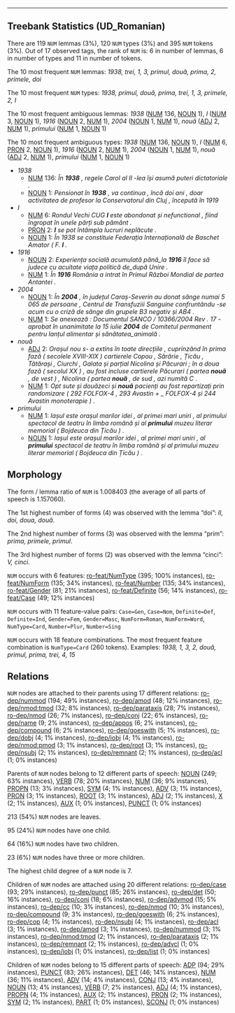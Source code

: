 

--------------------------------------------------------------------------------

## Treebank Statistics (UD_Romanian)

There are 119 `NUM` lemmas (3%), 120 `NUM` types (3%) and 395 `NUM` tokens (3%).
Out of 17 observed tags, the rank of `NUM` is: 6 in number of lemmas, 6 in number of types and 11 in number of tokens.

The 10 most frequent `NUM` lemmas: <em>1938, trei, 1, 3, primul, două, prima, 2, primele, doi</em>

The 10 most frequent `NUM` types:  <em>1938, primul, două, prima, trei, 1, 3, primele, 2, I</em>

The 10 most frequent ambiguous lemmas: <em>1938</em> ([NUM]() 136, [NOUN]() 1), <em>I</em> ([NUM]() 3, [NOUN]() 1), <em>1916</em> ([NOUN]() 2, [NUM]() 1), <em>2004</em> ([NOUN]() 1, [NUM]() 1), <em>nouă</em> ([ADJ]() 2, [NUM]() 1), <em>primului</em> ([NUM]() 1, [NOUN]() 1)

The 10 most frequent ambiguous types:  <em>1938</em> ([NUM]() 136, [NOUN]() 1), <em>I</em> ([NUM]() 6, [PRON]() 2, [NOUN]() 1), <em>1916</em> ([NOUN]() 2, [NUM]() 1), <em>2004</em> ([NOUN]() 1, [NUM]() 1), <em>nouă</em> ([ADJ]() 2, [NUM]() 1), <em>primului</em> ([NUM]() 1, [NOUN]() 1)


* <em>1938</em>
  * [NUM]() 136: <em>În <b>1938</b> , regele Carol al II -lea își asumă puteri dictatoriale .</em>
  * [NOUN]() 1: <em>Pensionat în <b>1938</b> , va continua , încă doi ani , doar activitatea de profesor la Conservatorul din Cluj , începută în 1919</em>
* <em>I</em>
  * [NUM]() 6: <em>Rondul Vechi CUG <b>I</b> este abondonat și nefunctional , fiind îngropat în unele părți sub pământ .</em>
  * [PRON]() 2: <em><b>I</b> se pot întâmpla lucruri neplăcute .</em>
  * [NOUN]() 1: <em>În 1938 se constituie Federația Internațională de Baschet Amator ( F. <b>I</b> .</em>
* <em>1916</em>
  * [NOUN]() 2: <em>Experiența socială acumulată până_la <b>1916</b> îl face să judece cu acuitate viața politică de_după Unire .</em>
  * [NUM]() 1: <em>În <b>1916</b> România a intrat în Primul Război Mondial de partea Antantei .</em>
* <em>2004</em>
  * [NOUN]() 1: <em>În <b>2004</b> , în județul Caraș-Severin au donat sânge numai 5 065 de persoane , Centrul de Transfuziii Sanguine confruntându -se acum cu o criză de sânge din grupele B3 negativ și AB4 .</em>
  * [NUM]() 1: <em>Se anexează : Documentul SANCO / 10366/2004 Rev . 17 - aprobat în unanimitate la 15 iulie <b>2004</b> de Comitetul permanent pentru lanțul alimentar și sănătatea_animală .</em>
* <em>nouă</em>
  * [ADJ]() 2: <em>Orașul nou s- a extins în toate direcțiile , cuprinzând în prima fază ( secolele XVIII-XIX ) cartierele Copou , Sărărie , Țicău , Tătărași , Ciurchi , Galata și parțial Nicolina și Păcurari ; în a doua fază ( secolul XX ) , au fost incluse cartierele Păcurari ( partea <b>nouă</b> , de vest ) , Nicolina ( partea <b>nouă</b> , de sud , azi numită C .</em>
  * [NUM]() 1: <em>Opt sute și douăzeci și <b>nouă</b> pacienți au fost repartizați prin randomizare ( 292 FOLFOX-4 , 293 Avastin + _ FOLFOX-4 și 244 Avastin monoterapie ) .</em>
* <em>primului</em>
  * [NUM]() 1: <em>Iașul este orașul marilor idei , al primei mari uniri , al primului spectacol de teatru în limba română și al <b>primului</b> muzeu literar memorial ( Bojdeuca din Țicău ) .</em>
  * [NOUN]() 1: <em>Iașul este orașul marilor idei , al primei mari uniri , al <b>primului</b> spectacol de teatru în limba română și al primului muzeu literar memorial ( Bojdeuca din Țicău ) .</em>

## Morphology

The form / lemma ratio of `NUM` is 1.008403 (the average of all parts of speech is 1.157060).

The 1st highest number of forms (4) was observed with the lemma “doi”: <em>II, doi, doua, două</em>.

The 2nd highest number of forms (3) was observed with the lemma “prim”: <em>prima, primele, primul</em>.

The 3rd highest number of forms (2) was observed with the lemma “cinci”: <em>V, cinci</em>.

`NUM` occurs with 6 features: [ro-feat/NumType]() (395; 100% instances), [ro-feat/NumForm]() (135; 34% instances), [ro-feat/Number]() (135; 34% instances), [ro-feat/Gender]() (81; 21% instances), [ro-feat/Definite]() (56; 14% instances), [ro-feat/Case]() (49; 12% instances)

`NUM` occurs with 11 feature-value pairs: `Case=Gen`, `Case=Nom`, `Definite=Def`, `Definite=Ind`, `Gender=Fem`, `Gender=Masc`, `NumForm=Roman`, `NumForm=Word`, `NumType=Card`, `Number=Plur`, `Number=Sing`

`NUM` occurs with 18 feature combinations.
The most frequent feature combination is `NumType=Card` (260 tokens).
Examples: <em>1938, 1, 3, 2, două, primul, prima, trei, 4, 15</em>


## Relations

`NUM` nodes are attached to their parents using 17 different relations: [ro-dep/nummod]() (194; 49% instances), [ro-dep/amod]() (48; 12% instances), [ro-dep/nmod:tmod]() (32; 8% instances), [ro-dep/parataxis]() (28; 7% instances), [ro-dep/nmod]() (26; 7% instances), [ro-dep/conj]() (22; 6% instances), [ro-dep/name]() (9; 2% instances), [ro-dep/appos]() (6; 2% instances), [ro-dep/compound]() (6; 2% instances), [ro-dep/goeswith]() (5; 1% instances), [ro-dep/dobj]() (4; 1% instances), [ro-dep/iobj]() (4; 1% instances), [ro-dep/nmod:pmod]() (3; 1% instances), [ro-dep/root]() (3; 1% instances), [ro-dep/nsubj]() (2; 1% instances), [ro-dep/remnant]() (2; 1% instances), [ro-dep/acl]() (1; 0% instances)

Parents of `NUM` nodes belong to 12 different parts of speech: [NOUN]() (249; 63% instances), [VERB]() (78; 20% instances), [NUM]() (36; 9% instances), [PROPN]() (13; 3% instances), [SYM]() (4; 1% instances), [ADV]() (3; 1% instances), [PRON]() (3; 1% instances), [ROOT]() (3; 1% instances), [ADJ]() (2; 1% instances), [X]() (2; 1% instances), [AUX]() (1; 0% instances), [PUNCT]() (1; 0% instances)

213 (54%) `NUM` nodes are leaves.

95 (24%) `NUM` nodes have one child.

64 (16%) `NUM` nodes have two children.

23 (6%) `NUM` nodes have three or more children.

The highest child degree of a `NUM` node is 7.

Children of `NUM` nodes are attached using 20 different relations: [ro-dep/case]() (93; 29% instances), [ro-dep/punct]() (85; 26% instances), [ro-dep/det]() (50; 16% instances), [ro-dep/conj]() (18; 6% instances), [ro-dep/advmod]() (15; 5% instances), [ro-dep/cc]() (10; 3% instances), [ro-dep/nmod]() (10; 3% instances), [ro-dep/compound]() (9; 3% instances), [ro-dep/goeswith]() (6; 2% instances), [ro-dep/cop]() (4; 1% instances), [ro-dep/nsubj]() (4; 1% instances), [ro-dep/acl]() (3; 1% instances), [ro-dep/amod]() (3; 1% instances), [ro-dep/nummod]() (3; 1% instances), [ro-dep/nmod:tmod]() (2; 1% instances), [ro-dep/parataxis]() (2; 1% instances), [ro-dep/remnant]() (2; 1% instances), [ro-dep/advcl]() (1; 0% instances), [ro-dep/iobj]() (1; 0% instances), [ro-dep/list]() (1; 0% instances)

Children of `NUM` nodes belong to 15 different parts of speech: [ADP]() (94; 29% instances), [PUNCT]() (83; 26% instances), [DET]() (46; 14% instances), [NUM]() (36; 11% instances), [ADV]() (14; 4% instances), [CONJ]() (13; 4% instances), [NOUN]() (13; 4% instances), [VERB]() (7; 2% instances), [ADJ]() (4; 1% instances), [PROPN]() (4; 1% instances), [AUX]() (2; 1% instances), [PRON]() (2; 1% instances), [SYM]() (2; 1% instances), [PART]() (1; 0% instances), [SCONJ]() (1; 0% instances)

